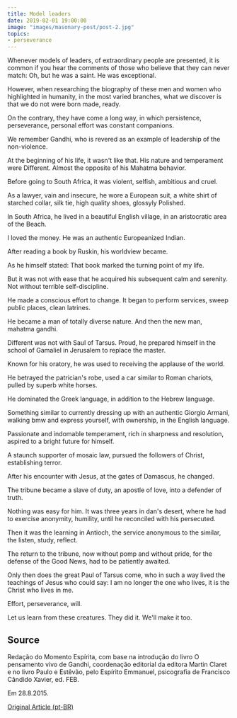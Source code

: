 ```yaml
---
title: Model leaders
date: 2019-02-01 19:00:00
image: "images/masonary-post/post-2.jpg"
topics: 
- perseverance
---
```


Whenever models of leaders, of extraordinary people are presented, it is
common if you hear the comments of those who believe that they can never match:
Oh, but he was a saint. He was exceptional.

However, when researching the biography of these men and women who
highlighted in humanity, in the most varied branches, what we discover is that we do not
were born made, ready.

On the contrary, they have come a long way, in which persistence,
perseverance, personal effort was constant companions.

We remember Gandhi, who is revered as an example of leadership of the
non-violence.

At the beginning of his life, it wasn't like that. His nature and temperament were
Different. Almost the opposite of his Mahatma behavior.

Before going to South Africa, it was violent, selfish, ambitious
and cruel.

As a lawyer, vain and insecure, he wore a European suit, a white shirt of
starched collar, silk tie, high quality shoes, glossyly
Polished.

In South Africa, he lived in a beautiful English village, in an aristocratic area of the
Beach.

I loved the money. He was an authentic Europeanized Indian.

After reading a book by Ruskin, his worldview became.

As he himself stated: That book marked the turning point of my life.

But it was not with ease that he acquired his subsequent calm and serenity. Not
without terrible self-discipline.

He made a conscious effort to change. It began to perform
services, sweep public places, clean latrines.

He became a man of totally diverse nature. And then the
new man, mahatma gandhi.

Different was not with Saul of Tarsus. Proud, he prepared himself in the school of
Gamaliel in Jerusalem to replace the master.

Known for his oratory, he was used to receiving the applause of the world.

He betrayed the patrician's robe, used a car similar to Roman chariots,
pulled by superb white horses.

He dominated the Greek language, in addition to the Hebrew language.

Something similar to currently dressing up with an authentic Giorgio Armani, walking
bmw and express yourself, with ownership, in the English language.

Passionate and indomable temperament, rich in sharpness and resolution, aspired to a
bright future for himself.

A staunch supporter of mosaic law, pursued the followers of Christ,
establishing terror.

After his encounter with Jesus, at the gates of Damascus, he changed.

The tribune became a slave of duty, an apostle of love, into a defender
of truth.

Nothing was easy for him. It was three years in dan's desert, where he had to exercise
anonymity, humility, until he reconciled with his persecuted.

Then it was the learning in Antioch, the service anonymous to the similar, the
listen, study, reflect.

The return to the tribune, now without pomp and without pride, for the defense of the Good News,
had to be patiently awaited.

Only then does the great Paul of Tarsus come, who in such a way lived the teachings of
Jesus who could say: I am no longer the one who lives, it is the Christ who lives in me.

Effort, perseverance, will.

Let us learn from these creatures. They did it. We'll make it too.


## Source
Redação do Momento Espírita, com base na introdução do livro
O pensamento vivo de Gandhi, coordenação editorial da editora
Martin Claret e no livro Paulo e Estêvão, pelo Espírito Emmanuel,
psicografia de Francisco Cândido Xavier, ed. FEB.

Em 28.8.2015.

[Original Article (pt-BR)](http://momento.com.br/pt/ler_texto.php?id=4557)
